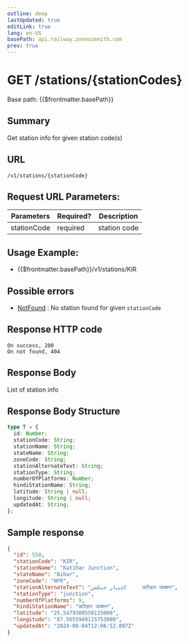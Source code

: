 ```yaml
---
outline: deep
lastUpdated: true
editLink: true
lang: en-US
basePath: api.railway.zennozenith.com
prev: true
---
```


# GET /stations/\{stationCodes}

Base path: {{$frontmatter.basePath}}

## Summary

Get station info for given station code(s)

## URL

`/v1/stations/{stationCode}`

## Request URL Parameters:

| Parameters  | Required? | Description  |
| ----------- | --------- | ------------ |
| stationCode | required  | station code |

## Usage Example:

- {{$frontmatter.basePath}}/v1/stations/KIR

## Possible errors

- [NotFound](/errorcodes#NotFound) : No station found for given `stationCode`

## Response HTTP code

    On success, 200
    On not found, 404

## Response Body

List of station info

## Response Body Structure

```typescript
type T = {
  id: Number;
  stationCode: String;
  stationName: String;
  stateName: String;
  zoneCode: String;
  stationAlternateText: String;
  stationType: String;
  numberOfPlatforms: Number;
  hindiStationName: String;
  latitude: String | null;
  longitude: String | null;
  updatedAt: String;
};
```

## Sample response

```json
{
  "id": 550,
  "stationCode": "KIR",
  "stationName": "Katihar Junction",
  "stateName": "Bihar",
  "zoneCode": "NFR",
  "stationAlternateText": "کٹیہار جنکشن     कटिहार जंक्शन",
  "stationType": "junction",
  "numberOfPlatforms": 9,
  "hindiStationName": "कटिहार जंक्शन",
  "latitude": "25.5479300550115000",
  "longitude": "87.5655949115753000",
  "updatedAt": "2024-08-04T12:06:52.807Z"
}
```
